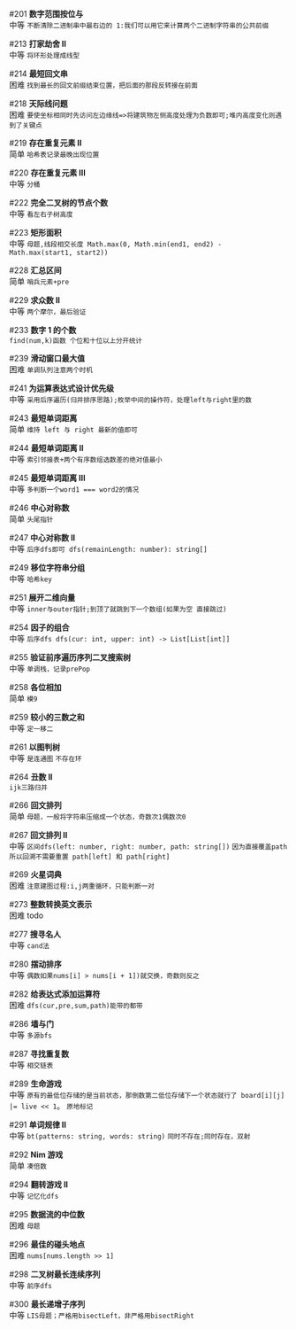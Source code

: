 #201 **数字范围按位与**  
中等
`不断清除二进制串中最右边的 1:我们可以用它来计算两个二进制字符串的公共前缀`

#213 **打家劫舍 II**  
中等
`将环形处理成线型`

#214 **最短回文串**  
困难
`找到最长的回文前缀结束位置，把后面的那段反转接在前面`

#218 **天际线问题**  
困难
`要使坐标相同时先访问左边缘线=>将建筑物左侧高度处理为负数即可;堆内高度变化则遇到了关键点`

#219 **存在重复元素 II**  
简单
`哈希表记录最晚出现位置`

#220 **存在重复元素 III**  
中等
`分桶`

#222 **完全二叉树的节点个数**  
中等
`看左右子树高度`

#223 **矩形面积**  
中等
`母题,线段相交长度 Math.max(0, Math.min(end1, end2) - Math.max(start1, start2))`

#228 **汇总区间**  
简单
`哨兵元素+pre`

#229 **求众数 II**  
中等
`两个摩尔，最后验证`

#233 **数字 1 的个数**  
`find(num,k)函数 个位和十位以上分开统计`

#239 **滑动窗口最大值**  
困难
`单调队列注意两个时机`

#241 **为运算表达式设计优先级**  
中等
`采用后序遍历(归并排序思路);枚举中间的操作符，处理left与right里的数`

#243 **最短单词距离**  
简单
`维持 left 与 right 最新的值即可`

#244 **最短单词距离 II**  
中等
`索引邻接表+两个有序数组选数差的绝对值最小`

#245 **最短单词距离 III**  
中等
`多判断一个word1 === word2的情况`

#246 **中心对称数**  
简单
`头尾指针`

#247 **中心对称数 II**  
中等
`后序dfs即可 dfs(remainLength: number): string[]`

#249 **移位字符串分组**  
中等
`哈希key`

#251 **展开二维向量**  
中等
`inner与outer指针;到顶了就跳到下一个数组(如果为空 直接跳过)`

#254 **因子的组合**  
中等
`后序dfs dfs(cur: int, upper: int) -> List[List[int]]`

#255 **验证前序遍历序列二叉搜索树**  
中等
`单调栈，记录prePop`

#258 **各位相加**  
简单
`模9`

#259 **较小的三数之和**  
中等
`定一移二`

#261 **以图判树**  
中等
`是连通图`
`不存在环`

#264 **丑数 II**  
`ijk三路归并`

#266 **回文排列**  
简单
`母题，一般将字符串压缩成一个状态，奇数次1偶数次0`

#267 **回文排列 II**  
中等
`区间dfs(left: number, right: number, path: string[])`
`因为直接覆盖path 所以回溯不需要重置 path[left] 和 path[right]`

#269 **火星词典**  
困难
`注意建图过程:i,j两重循环，只能判断一对`

#273 **整数转换英文表示**  
困难
todo

#277 **搜寻名人**  
中等
`cand法`

#280 **摆动排序**  
中等
`偶数如果nums[i] > nums[i + 1])就交换，奇数则反之`

#282 **给表达式添加运算符**  
困难
`dfs(cur,pre,sum,path)能带的都带`

#286 **墙与门**  
中等
`多源bfs`

#287 **寻找重复数**  
中等
`相交链表`

#289 **生命游戏**  
中等
`原有的最低位存储的是当前状态，那倒数第二低位存储下一个状态就行了 board[i][j] |= live << 1`。
`原地标记`

#291 **单词规律 II**  
中等
`bt(patterns: string, words: string)`
`同时不存在;同时存在，双射`

#292 **Nim 游戏**  
简单
`凑倍数`

#294 **翻转游戏 II**  
中等
`记忆化dfs`

#295 **数据流的中位数**  
困难
`母题`

#296 **最佳的碰头地点**  
困难
`nums[nums.length >> 1]`

#298 **二叉树最长连续序列**  
中等
`前序dfs`

#300 **最长递增子序列**  
中等
`LIS母题；严格用bisectLeft，非严格用bisectRight`
